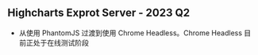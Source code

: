 ## Highcharts Exprot Server - 2023 Q2

* 从使用 PhantomJS 过渡到使用 Chrome Headless。Chrome Headless 目前正处于在线测试阶段